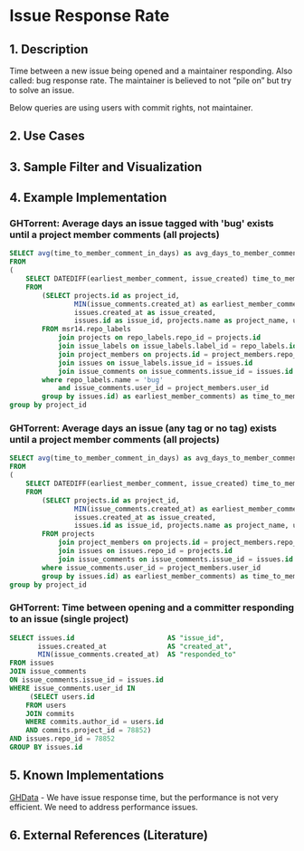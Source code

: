 # Issue Response Rate

## 1. Description
Time between a new issue being opened and a maintainer responding. 
Also called: bug response rate. The maintainer is believed to not “pile on” but try to solve an issue.

Below queries are using users with commit rights, not maintainer.

## 2. Use Cases

## 3. Sample Filter and Visualization

## 4. Example Implementation
### GHTorrent: Average days an issue tagged with 'bug' exists until a project member comments (all projects)

```SQL
SELECT avg(time_to_member_comment_in_days) as avg_days_to_member_comment, project_name, url
FROM
(
	SELECT DATEDIFF(earliest_member_comment, issue_created) time_to_member_comment_in_days, project_id, issue_id, project_name, url
	FROM
		(SELECT projects.id as project_id,
				MIN(issue_comments.created_at) as earliest_member_comment,
				issues.created_at as issue_created,
				issues.id as issue_id, projects.name as project_name, url
		FROM msr14.repo_labels
			join projects on repo_labels.repo_id = projects.id
			join issue_labels on issue_labels.label_id = repo_labels.id
			join project_members on projects.id = project_members.repo_id
			join issues on issue_labels.issue_id = issues.id
			join issue_comments on issue_comments.issue_id = issues.id
		where repo_labels.name = 'bug'
			and issue_comments.user_id = project_members.user_id
		group by issues.id) as earliest_member_comments) as time_to_member_comment
group by project_id
```

### GHTorrent: Average days an issue (any tag or no tag) exists until a project member comments (all projects)

```SQL
SELECT avg(time_to_member_comment_in_days) as avg_days_to_member_comment, project_name, url
FROM
(
	SELECT DATEDIFF(earliest_member_comment, issue_created) time_to_member_comment_in_days, project_id, issue_id, project_name, url
	FROM
		(SELECT projects.id as project_id,
				MIN(issue_comments.created_at) as earliest_member_comment,
				issues.created_at as issue_created,
				issues.id as issue_id, projects.name as project_name, url
		FROM projects
			join project_members on projects.id = project_members.repo_id
			join issues on issues.repo_id = projects.id
			join issue_comments on issue_comments.issue_id = issues.id
		where issue_comments.user_id = project_members.user_id
		group by issues.id) as earliest_member_comments) as time_to_member_comment
group by project_id
```

### GHTorrent: Time between opening and a committer responding to an issue (single project)

```SQL
SELECT issues.id                       AS "issue_id",
       issues.created_at               AS "created_at",
       MIN(issue_comments.created_at)  AS "responded_to"
FROM issues
JOIN issue_comments
ON issue_comments.issue_id = issues.id
WHERE issue_comments.user_id IN
     (SELECT users.id
    FROM users
    JOIN commits
    WHERE commits.author_id = users.id
    AND commits.project_id = 78852)
AND issues.repo_id = 78852
GROUP BY issues.id
```

## 5. Known Implementations

[GHData](https://github.com/OSSHealth/ghdata) - We have issue response time, but the performance is not very efficient. We need to address performance issues. 

## 6. External References (Literature)
